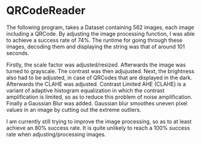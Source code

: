 # QRCodeReader
The following program, takes a Dataset containing 562 images, each image including a QRCode. By adjusting the image processing function, I was able to achieve a success rate of 74%. The runtime for going through these images, decoding them and displaying the string was that of around 101 seconds.

Firstly, the scale factor was adjusted/resized. Afterwards the image was turned to grayscale. The contrast was then adjujusted. Next, the brightness also had to be adjusted, in case of QRCodes that are displayed in the dark. Afterwards the CLAHE was adjusted. Contrast Limited AHE (CLAHE) is a variant of adaptive histogram equalization in which the contrast amplification is limited, so as to reduce this problem of noise amplification. Finally a Gaussian Blur was added. Gaussian blur smoothes uneven pixel values in an image by cutting out the extreme outliers.

I am currently still trying to improve the image processing, so as to at least achieve an 80% success rate. It is quite unlikely to reach a 100% success rate when adjusting/processing images.
